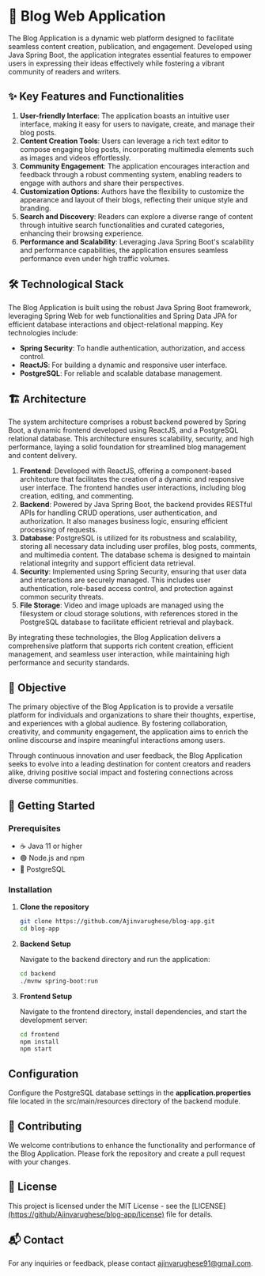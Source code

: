 # 📖 Blog Web Application

The Blog Application is a dynamic web platform designed to facilitate seamless content creation, publication, and engagement. Developed using Java Spring Boot, the application integrates essential features to empower users in expressing their ideas effectively while fostering a vibrant community of readers and writers.

## ✨ Key Features and Functionalities

1. **User-friendly Interface**: The application boasts an intuitive user interface, making it easy for users to navigate, create, and manage their blog posts.
2. **Content Creation Tools**: Users can leverage a rich text editor to compose engaging blog posts, incorporating multimedia elements such as images and videos effortlessly.
3. **Community Engagement**: The application encourages interaction and feedback through a robust commenting system, enabling readers to engage with authors and share their perspectives.
4. **Customization Options**: Authors have the flexibility to customize the appearance and layout of their blogs, reflecting their unique style and branding.
5. **Search and Discovery**: Readers can explore a diverse range of content through intuitive search functionalities and curated categories, enhancing their browsing experience.
6. **Performance and Scalability**: Leveraging Java Spring Boot's scalability and performance capabilities, the application ensures seamless performance even under high traffic volumes.

## 🛠️ Technological Stack

The Blog Application is built using the robust Java Spring Boot framework, leveraging Spring Web for web functionalities and Spring Data JPA for efficient database interactions and object-relational mapping. Key technologies include:

- **Spring Security**: To handle authentication, authorization, and access control.
- **ReactJS**: For building a dynamic and responsive user interface.
- **PostgreSQL**: For reliable and scalable database management.

## 🏗️ Architecture

The system architecture comprises a robust backend powered by Spring Boot, a dynamic frontend developed using ReactJS, and a PostgreSQL relational database. This architecture ensures scalability, security, and high performance, laying a solid foundation for streamlined blog management and content delivery.

1. **Frontend**: Developed with ReactJS, offering a component-based architecture that facilitates the creation of a dynamic and responsive user interface. The frontend handles user interactions, including blog creation, editing, and commenting.
2. **Backend**: Powered by Java Spring Boot, the backend provides RESTful APIs for handling CRUD operations, user authentication, and authorization. It also manages business logic, ensuring efficient processing of requests.
3. **Database**: PostgreSQL is utilized for its robustness and scalability, storing all necessary data including user profiles, blog posts, comments, and multimedia content. The database schema is designed to maintain relational integrity and support efficient data retrieval.
4. **Security**: Implemented using Spring Security, ensuring that user data and interactions are securely managed. This includes user authentication, role-based access control, and protection against common security threats.
5. **File Storage**: Video and image uploads are managed using the filesystem or cloud storage solutions, with references stored in the PostgreSQL database to facilitate efficient retrieval and playback.

By integrating these technologies, the Blog Application delivers a comprehensive platform that supports rich content creation, efficient management, and seamless user interaction, while maintaining high performance and security standards.

## 🎯 Objective

The primary objective of the Blog Application is to provide a versatile platform for individuals and organizations to share their thoughts, expertise, and experiences with a global audience. By fostering collaboration, creativity, and community engagement, the application aims to enrich the online discourse and inspire meaningful interactions among users.

Through continuous innovation and user feedback, the Blog Application seeks to evolve into a leading destination for content creators and readers alike, driving positive social impact and fostering connections across diverse communities.

## 🚀 Getting Started

### Prerequisites

- ☕ Java 11 or higher
- 🟢 Node.js and npm
- 🐘 PostgreSQL

### Installation

1. **Clone the repository**
   ```bash
   git clone https://github.com/Ajinvarughese/blog-app.git
   cd blog-app
2. **Backend Setup**

    Navigate to the backend directory and run the application:
    ```bash
    cd backend
    ./mvnw spring-boot:run
3. **Frontend Setup**

    Navigate to the frontend directory, install dependencies, and start the development server:
    ```bash
    cd frontend
    npm install
    npm start
## Configuration
Configure the PostgreSQL database settings in the **application.properties** file located in the src/main/resources directory of the backend module.

## 🤝 Contributing
We welcome contributions to enhance the functionality and performance of the Blog Application. Please fork the repository and create a pull request with your changes.

## 📄 License
This project is licensed under the MIT License - see the [LICENSE][(https://github/Ajinvarughese/blog-app/license)](https://github.com/Ajinvarughese/blog-app/blob/main/LICENSE) file for details.

## 📬 Contact
For any inquiries or feedback, please contact ajinvarughese91@gmail.com.
